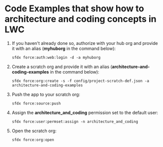 # Code Examples that show how to architecture and coding concepts in LWC

1. If you haven't already done so, authorize with your hub org and provide it with an alias (**myhuborg** in the command below):

   ```
   sfdx force:auth:web:login -d -a myhuborg
   ```

1. Create a scratch org and provide it with an alias (**architecture-and-coding-examples** in the command below):

   ```
   sfdx force:org:create -s -f config/project-scratch-def.json -a architecture-and-coding-examples
   ```

1. Push the app to your scratch org:

   ```
   sfdx force:source:push
   ```

1. Assign the **architecture_and_coding** permission set to the default user:

   ```
   sfdx force:user:permset:assign -n architecture_and_coding
   ```

1. Open the scratch org:

   ```
   sfdx force:org:open
   ```
